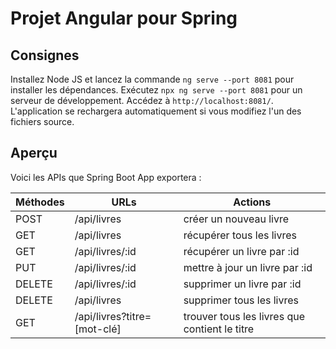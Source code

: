 # Projet Angular pour Spring
## Consignes
Installez Node JS et lancez la commande `ng serve --port 8081` pour installer les dépendances.
Exécutez `npx ng serve --port 8081` pour un serveur de développement. Accédez à `http://localhost:8081/`. 
L'application se rechargera automatiquement si vous modifiez l'un des fichiers source.

## Aperçu

Voici les APIs que Spring Boot App exportera :

| Méthodes | URLs | Actions |
|---|---|---|
| POST | 	/api/livres | 	créer un nouveau livre
| GET  |	/api/livres |	récupérer tous les livres
| GET  | /api/livres/:id |	récupérer un livre par :id
| PUT  |	/api/livres/:id |	mettre à jour un livre par :id
| DELETE | 	/api/livres/:id |	supprimer un livre par :id
| DELETE |	/api/livres |	supprimer tous les livres
| GET 	 | /api/livres?titre=[mot-clé] |	trouver tous les livres que contient le titre